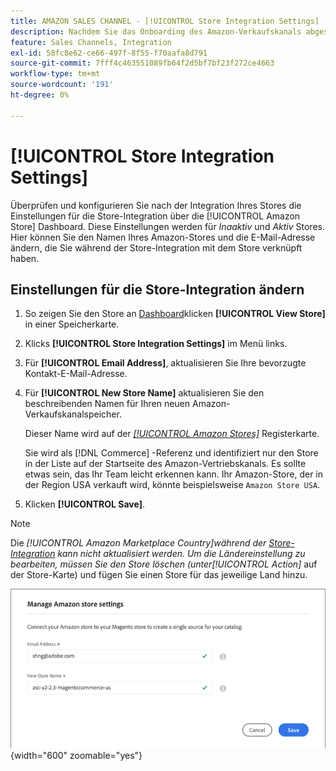 ```yaml
---
title: AMAZON SALES CHANNEL - [!UICONTROL Store Integration Settings]
description: Nachdem Sie das Onboarding des Amazon-Verkaufskanals abgeschlossen haben, überprüfen und konfigurieren Sie die Einstellungen für die Store-Integration über das [!UICONTROL Amazon Store] Dashboard
feature: Sales Channels, Integration
exl-id: 58fc8e62-ce66-497f-8f55-f70aafa8d791
source-git-commit: 7fff4c463551089fb64f2d5bf7bf23f272ce4663
workflow-type: tm+mt
source-wordcount: '191'
ht-degree: 0%

---
```


# [!UICONTROL Store Integration Settings]

Überprüfen und konfigurieren Sie nach der Integration Ihres Stores die Einstellungen für die Store-Integration über die [!UICONTROL Amazon Store] Dashboard. Diese Einstellungen werden für *Inaaktiv* und *Aktiv* Stores. Hier können Sie den Namen Ihres Amazon-Stores und die E-Mail-Adresse ändern, die Sie während der Store-Integration mit dem Store verknüpft haben.

## Einstellungen für die Store-Integration ändern

1. So zeigen Sie den Store an [Dashboard](./amazon-store-dashboard.md)klicken **[!UICONTROL View Store]** in einer Speicherkarte.

1. Klicks **[!UICONTROL Store Integration Settings]** im Menü links.

1. Für **[!UICONTROL Email Address]**, aktualisieren Sie Ihre bevorzugte Kontakt-E-Mail-Adresse.

1. Für **[!UICONTROL New Store Name]** aktualisieren Sie den beschreibenden Namen für Ihren neuen Amazon-Verkaufskanalspeicher.

   Dieser Name wird auf der [_[!UICONTROL Amazon Stores]_](./managing-stores.md) Registerkarte.

   Sie wird als [!DNL Commerce] -Referenz und identifiziert nur den Store in der Liste auf der Startseite des Amazon-Vertriebskanals. Es sollte etwas sein, das Ihr Team leicht erkennen kann. Ihr Amazon-Store, der in der Region USA verkauft wird, könnte beispielsweise `Amazon Store USA`.

1. Klicken **[!UICONTROL Save]**.

>[!NOTE]
>
>Die _[!UICONTROL Amazon Marketplace Country]_während der [Store-Integration](./store-integration.md) kann nicht aktualisiert werden. Um die Ländereinstellung zu bearbeiten, müssen Sie den Store löschen (unter_[!UICONTROL Action]_ auf der Store-Karte) und fügen Sie einen Store für das jeweilige Land hinzu.

![Einstellungen zur Store-Integration](assets/amazon-store-settings.png){width="600" zoomable="yes"}
